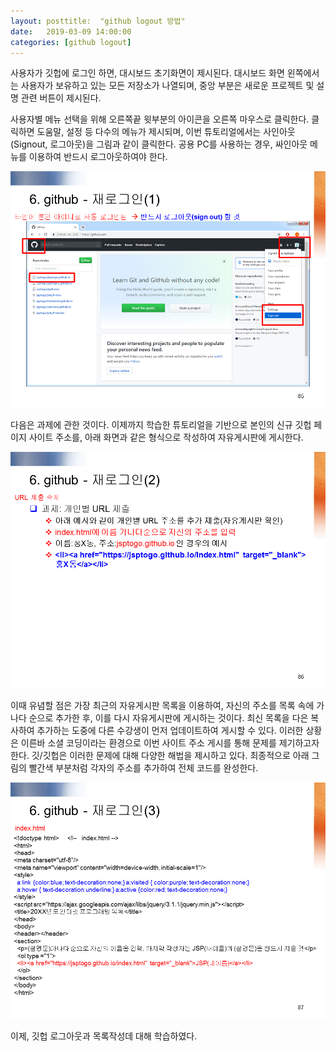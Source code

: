 ```yaml
---
layout: posttitle:  "github logout 방법"
date:   2019-03-09 14:00:00 
categories: [github logout]
---
```


사용자가 깃헙에 로그인 하면, 대시보드 초기화면이 제시된다. 대시보드 화면 왼쪽에서는 사용자가 보유하고 있는 모든 저장소가 나열되며, 중앙 부분은 새로운 프로젝트 및 설명 관련 버튼이 제시된다. 

사용자별 메뉴 선택을 위해  오른쪽끝 윗부분의 아이콘을 오른쪽 마우스로 클릭한다. 클릭하면 도움말, 설정 등 다수의 메뉴가 제시되며, 이번 튜토리얼에서는 사인아웃(Signout, 로그아웃)을 그림과 같이 클릭한다. 공용 PC를 사용하는 경우, 싸인아웃  메뉴를 이용하여 반드시 로그아웃하여야 한다.  

![Screen githublogin1](https://raw.githubusercontent.com/javaroadmap/javaroadmap.github.io/master/static/img/_posts/githublogin/githublogin1.png "Screen githublogin1")

다음은 과제에 관한 것이다. 이제까지 학습한 튜토리얼을 기반으로 본인의 신규 깃헙 페이지 사이트 주소를, 아래 화면과 같은 형식으로  작성하여 자유게시판에 게시한다. 
 
![Screen githublogin2](https://raw.githubusercontent.com/javaroadmap/javaroadmap.github.io/master/static/img/_posts/githublogin/githublogin2.png "Screen githublogin2")

이때 유념할 점은 가장 최근의 자유게시판 목록을 이용하여, 자신의 주소를 목록 속에 가나다 순으로 추가한 후, 이를 다시 자유게시판에 게시하는 것이다. 최신 목록을 다은 복사하여 추가하는 도중에 다른 수강생이 먼저 업데이트하여 게시할 수 있다. 이러한 상황은 이른바 소셜 코딩이라는 환경으로 이번 사이트 주소 게시를  통해 문제를 제기하고자 한다. 깃/깃헙은 이러한 문제에 대해 다양한 해법을 제시하고 있다. 
최종적으로 아래 그림의 빨간색 부분처럼 각자의 주소를 추가하여 전체 코드를 완성한다.  

![Screen githublogin3](https://raw.githubusercontent.com/javaroadmap/javaroadmap.github.io/master/static/img/_posts/githublogin/githublogin3.png "Screen githublogin3")

이제, 깃헙 로그아웃과 목록작성데 대해 학습하였다.